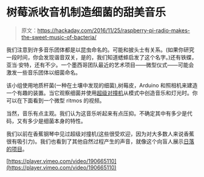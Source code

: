# 树莓派收音机制造细菌的甜美音乐

> 原文：<https://hackaday.com/2016/11/25/raspberry-pi-radio-makes-the-sweet-music-of-bacteria/>

我们注意到许多音乐团体都是以昆虫命名的。可能和披头士有关系。(如果你研究一段时间，你会发现谐音双关，是的，我们知道蟋蟀启发了这个名字。)还有铁蝶，亚当·安特，还有不少。一个墨西哥团队最近的艺术项目——微型仪式——可能会激发一些音乐团体以细菌命名。

该小组使用地质杆菌(一种在土壤中发现的细菌),树莓皮，Arduino 和照相机来建造一个有趣的装置。当它观察细菌并使用[超级对撞机](https://supercollider.github.io/)从模式中创造音乐和灯光时。你可以在下面看到一个微型 ritmos 的视频。

当然，音乐有点主观。我们认为这音乐听起来有点压抑。不确定其中有多少是代码，又有多少是细菌本身的特性。

我们以前在香蕉钢琴中见过超级对撞机(这些很受欢迎，因为对大多数人来说香蕉很有吸引力)。我们也看到了其他自然过程产生的声音，就像这个向盲人展示[日落的项目](https://hackaday.com/2016/07/21/the-music-of-a-sunset/)。

[https://player.vimeo.com/video/190665110](https://player.vimeo.com/video/190665110)